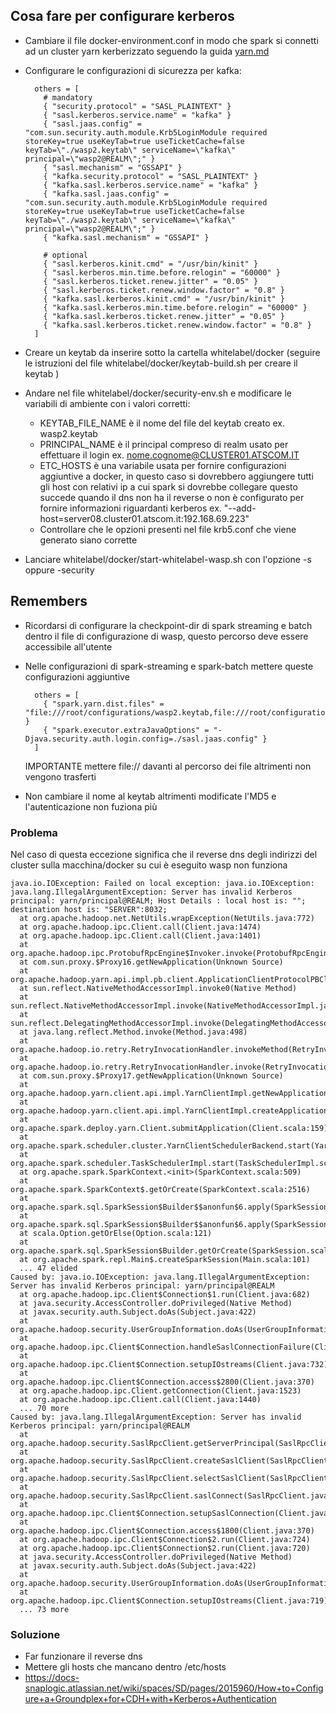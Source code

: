 ## Cosa fare per configurare kerberos 

- Cambiare il file docker-environment.conf in modo che spark si connetti ad un cluster yarn kerberizzato seguendo la guida [yarn.md](yarn.md)
- Configurare le configurazioni di sicurezza per kafka:
            
        others = [
          # mandatory
          { "security.protocol" = "SASL_PLAINTEXT" }
          { "sasl.kerberos.service.name" = "kafka" }
          { "sasl.jaas.config" = "com.sun.security.auth.module.Krb5LoginModule required storeKey=true useKeyTab=true useTicketCache=false keyTab=\"./wasp2.keytab\" serviceName=\"kafka\" principal=\"wasp2@REALM\";" }
          { "sasl.mechanism" = "GSSAPI" }
          { "kafka.security.protocol" = "SASL_PLAINTEXT" }
          { "kafka.sasl.kerberos.service.name" = "kafka" }
          { "kafka.sasl.jaas.config" = "com.sun.security.auth.module.Krb5LoginModule required storeKey=true useKeyTab=true useTicketCache=false keyTab=\"./wasp2.keytab\" serviceName=\"kafka\" principal=\"wasp2@REALM\";" }
          { "kafka.sasl.mechanism" = "GSSAPI" }
        
          # optional
          { "sasl.kerberos.kinit.cmd" = "/usr/bin/kinit" }
          { "sasl.kerberos.min.time.before.relogin" = "60000" }
          { "sasl.kerberos.ticket.renew.jitter" = "0.05" }
          { "sasl.kerberos.ticket.renew.window.factor" = "0.8" }
          { "kafka.sasl.kerberos.kinit.cmd" = "/usr/bin/kinit" }
          { "kafka.sasl.kerberos.min.time.before.relogin" = "60000" }
          { "kafka.sasl.kerberos.ticket.renew.jitter" = "0.05" }
          { "kafka.sasl.kerberos.ticket.renew.window.factor" = "0.8" }
        ]
            
- Creare un keytab da inserire sotto la cartella whitelabel/docker (seguire le istruzioni del file whitelabel/docker/keytab-build.sh per creare il keytab )
- Andare nel file whitelabel/docker/security-env.sh e modificare le variabili di ambiente con i valori corretti:
    - KEYTAB_FILE_NAME è il nome del file del keytab creato ex. wasp2.keytab
    - PRINCIPAL_NAME è il principal compreso di realm usato per effettuare il login  ex. nome.cognome@CLUSTER01.ATSCOM.IT
    - ETC_HOSTS è una variabile usata per fornire configurazioni aggiuntive a docker, in questo caso si dovrebbero aggiungere tutti gli host con relativi ip
      a cui spark si dovrebbe collegare questo succede quando il dns non ha il reverse o non è configurato per fornire informazioni riguardanti kerberos
      ex. "--add-host=server08.cluster01.atscom.it:192.168.69.223"
    - Controllare che le opzioni presenti nel file krb5.conf che viene generato siano corrette 
- Lanciare whitelabel/docker/start-whitelabel-wasp.sh con l'opzione -s oppure -security

## Remembers 

- Ricordarsi di configurare la checkpoint-dir di spark streaming e batch dentro il file di configurazione di wasp, questo percorso deve essere accessibile all'utente
- Nelle configurazioni di spark-streaming e spark-batch mettere queste configurazioni aggiuntive

        others = [
          { "spark.yarn.dist.files" = "file:///root/configurations/wasp2.keytab,file:///root/configurations/sasl.jaas.config" }
          { "spark.executor.extraJavaOptions" = "-Djava.security.auth.login.config=./sasl.jaas.config" }
        ]
    IMPORTANTE mettere file:// davanti al percorso dei file altrimenti non vengono trasferti
- Non cambiare il nome al keytab altrimenti modificate l'MD5 e l'autenticazione non fuziona più
     
### Problema 
Nel caso di questa eccezione significa che il reverse dns degli indirizzi del cluster sulla macchina/docker su cui è eseguito wasp non funziona

    java.io.IOException: Failed on local exception: java.io.IOException: java.lang.IllegalArgumentException: Server has invalid Kerberos principal: yarn/principal@REALM; Host Details : local host is: ""; destination host is: "SERVER":8032;
      at org.apache.hadoop.net.NetUtils.wrapException(NetUtils.java:772)
      at org.apache.hadoop.ipc.Client.call(Client.java:1474)
      at org.apache.hadoop.ipc.Client.call(Client.java:1401)
      at org.apache.hadoop.ipc.ProtobufRpcEngine$Invoker.invoke(ProtobufRpcEngine.java:232)
      at com.sun.proxy.$Proxy16.getNewApplication(Unknown Source)
      at org.apache.hadoop.yarn.api.impl.pb.client.ApplicationClientProtocolPBClientImpl.getNewApplication(ApplicationClientProtocolPBClientImpl.java:217)
      at sun.reflect.NativeMethodAccessorImpl.invoke0(Native Method)
      at sun.reflect.NativeMethodAccessorImpl.invoke(NativeMethodAccessorImpl.java:62)
      at sun.reflect.DelegatingMethodAccessorImpl.invoke(DelegatingMethodAccessorImpl.java:43)
      at java.lang.reflect.Method.invoke(Method.java:498)
      at org.apache.hadoop.io.retry.RetryInvocationHandler.invokeMethod(RetryInvocationHandler.java:187)
      at org.apache.hadoop.io.retry.RetryInvocationHandler.invoke(RetryInvocationHandler.java:102)
      at com.sun.proxy.$Proxy17.getNewApplication(Unknown Source)
      at org.apache.hadoop.yarn.client.api.impl.YarnClientImpl.getNewApplication(YarnClientImpl.java:206)
      at org.apache.hadoop.yarn.client.api.impl.YarnClientImpl.createApplication(YarnClientImpl.java:214)
      at org.apache.spark.deploy.yarn.Client.submitApplication(Client.scala:159)
      at org.apache.spark.scheduler.cluster.YarnClientSchedulerBackend.start(YarnClientSchedulerBackend.scala:56)
      at org.apache.spark.scheduler.TaskSchedulerImpl.start(TaskSchedulerImpl.scala:173)
      at org.apache.spark.SparkContext.<init>(SparkContext.scala:509)
      at org.apache.spark.SparkContext$.getOrCreate(SparkContext.scala:2516)
      at org.apache.spark.sql.SparkSession$Builder$$anonfun$6.apply(SparkSession.scala:918)
      at org.apache.spark.sql.SparkSession$Builder$$anonfun$6.apply(SparkSession.scala:910)
      at scala.Option.getOrElse(Option.scala:121)
      at org.apache.spark.sql.SparkSession$Builder.getOrCreate(SparkSession.scala:910)
      at org.apache.spark.repl.Main$.createSparkSession(Main.scala:101)
      ... 47 elided
    Caused by: java.io.IOException: java.lang.IllegalArgumentException: Server has invalid Kerberos principal: yarn/principal@REALM
      at org.apache.hadoop.ipc.Client$Connection$1.run(Client.java:682)
      at java.security.AccessController.doPrivileged(Native Method)
      at javax.security.auth.Subject.doAs(Subject.java:422)
      at org.apache.hadoop.security.UserGroupInformation.doAs(UserGroupInformation.java:1692)
      at org.apache.hadoop.ipc.Client$Connection.handleSaslConnectionFailure(Client.java:645)
      at org.apache.hadoop.ipc.Client$Connection.setupIOstreams(Client.java:732)
      at org.apache.hadoop.ipc.Client$Connection.access$2800(Client.java:370)
      at org.apache.hadoop.ipc.Client.getConnection(Client.java:1523)
      at org.apache.hadoop.ipc.Client.call(Client.java:1440)
      ... 70 more
    Caused by: java.lang.IllegalArgumentException: Server has invalid Kerberos principal: yarn/principal@REALM
      at org.apache.hadoop.security.SaslRpcClient.getServerPrincipal(SaslRpcClient.java:334)
      at org.apache.hadoop.security.SaslRpcClient.createSaslClient(SaslRpcClient.java:231)
      at org.apache.hadoop.security.SaslRpcClient.selectSaslClient(SaslRpcClient.java:159)
      at org.apache.hadoop.security.SaslRpcClient.saslConnect(SaslRpcClient.java:396)
      at org.apache.hadoop.ipc.Client$Connection.setupSaslConnection(Client.java:555)
      at org.apache.hadoop.ipc.Client$Connection.access$1800(Client.java:370)
      at org.apache.hadoop.ipc.Client$Connection$2.run(Client.java:724)
      at org.apache.hadoop.ipc.Client$Connection$2.run(Client.java:720)
      at java.security.AccessController.doPrivileged(Native Method)
      at javax.security.auth.Subject.doAs(Subject.java:422)
      at org.apache.hadoop.security.UserGroupInformation.doAs(UserGroupInformation.java:1692)
      at org.apache.hadoop.ipc.Client$Connection.setupIOstreams(Client.java:719)
      ... 73 more

### Soluzione
- Far funzionare il reverse dns 
- Mettere gli hosts che mancano dentro /etc/hosts
- https://docs-snaplogic.atlassian.net/wiki/spaces/SD/pages/2015960/How+to+Configure+a+Groundplex+for+CDH+with+Kerberos+Authentication